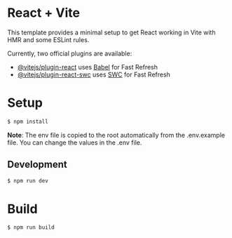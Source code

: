 # React + Vite

This template provides a minimal setup to get React working in Vite with HMR and some ESLint rules.

Currently, two official plugins are available:

- [@vitejs/plugin-react](https://github.com/vitejs/vite-plugin-react/blob/main/packages/plugin-react/README.md) uses [Babel](https://babeljs.io/) for Fast Refresh
- [@vitejs/plugin-react-swc](https://github.com/vitejs/vite-plugin-react-swc) uses [SWC](https://swc.rs/) for Fast Refresh

# Setup

```bash
$ npm install
```

**Note**: The env file is copied to the root automatically from the .env.example file. You can change the values in the .env file.

## Development

```bash
$ npm run dev
```

# Build

```bash
$ npm run build
```
